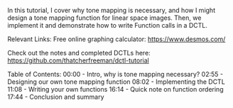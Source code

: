 In this tutorial, I cover why tone mapping is necessary, and how I might design a tone mapping function for linear space images. Then, we implement it and demonstrate how to write Function calls in a DCTL.

Relevant Links:
Free online graphing calculator: https://www.desmos.com/

Check out the notes and completed DCTLs here:
https://github.com/thatcherfreeman/dctl-tutorial

Table of Contents:
00:00 - Intro, why is tone mapping necessary?
02:55 - Designing our own tone mapping function
08:02 - Implementing the DCTL
11:08 - Writing your own functions
16:14 - Quick note on function ordering
17:44 - Conclusion and summary